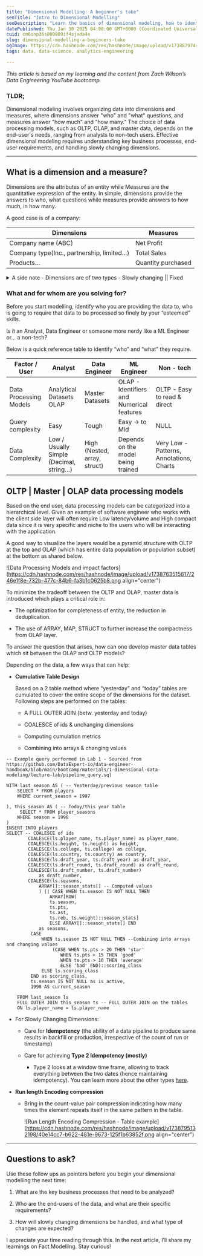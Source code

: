 ```yaml
---
title: "Dimensional Modelling: A beginner's take"
seoTitle: "Intro to Dimensional Modelling"
seoDescription: "Learn the basics of dimensional modeling, how to identify dimensions and measures, and optimize data processing for various users"
datePublished: Thu Jan 30 2025 04:00:00 GMT+0000 (Coordinated Universal Time)
cuid: cm6snp36s000009if4sjxda4e
slug: dimensional-modelling-a-beginners-take
ogImage: https://cdn.hashnode.com/res/hashnode/image/upload/v1738879744068/83aac63b-e952-441e-a14b-4d85d490dd63.webp
tags: data, data-science, analytics-engineering

---
```


*This article is based on my learning and the content from Zach Wilson’s Data Engineering YouTube bootcamp.*

### TLDR;

Dimensional modeling involves organizing data into dimensions and measures, where dimensions answer "who" and "what" questions, and measures answer "how much" and "how many." The choice of data processing models, such as OLTP, OLAP, and master data, depends on the end-user's needs, ranging from analysts to non-tech users. Effective dimensional modeling requires understanding key business processes, end-user requirements, and handling slowly changing dimensions.

---

## What is a dimension and a measure?

Dimensions are the attributes of an entity while Measures are the quantitative expression of the entity. In simple, dimensions provide the answers to who, what questions while measures provide answers to how much, in how many.

A good case is of a company:

| **Dimensions** | **Measures** |
| --- | --- |
| Company name (ABC) | Net Profit |
| Company type(Inc., partnership, limited…) | Total Sales |
| Products… | Quantity purchased |

<details data-node-type="hn-details-summary"><summary>A side note - Dimensions are of two types - Slowly changing || Fixed</summary><div data-type="detailsContent"><strong><em>Slowly changing Dimension(SCD) like age which ++changes (when one celebrates their revolution around sun) are tied with time. Fixed - which are default like the color of your eye.</em></strong></div></details>

### What and for whom are you solving for?

Before you start modelling, identify who you are providing the data to, who is going to require that data to be processed so finely by your “esteemed” skills.

Is it an Analyst, Data Engineer or someone more nerdy like a ML Engineer or… a non-tech?

Below is a quick reference table to identify “who” and “what” they require.

| Factor / User | Analyst | Data Engineer | ML Engineer | Non - tech |
| --- | --- | --- | --- | --- |
| Data Processing Models | Analytical Datasets OLAP | Master Datasets | OLAP - Identifiers and Numerical features | OLTP - Easy to read & direct |
| Query complexity | Easy | Tough | Easy → to Mid | NULL |
| Data Complexity | Low / Usually Simple (Decimal, string…) | High (Nested, array, struct) | Depends on the model being trained | Very Low - Patterns, Annotations, Charts |

## OLTP | Master | OLAP data processing models

Based on the end user, data processing models can be categorized into a hierarchical level. Given an example of software engineer who works with the client side layer will often require Low latency/volume and High compact data since it is very specific and niche to the users who will be interacting with the application.

A good way to visualize the layers would be a pyramid structure with OLTP at the top and OLAP (which has entire data population or population subset) at the bottom as shared below.

![Data Processing Models and impact factors](https://cdn.hashnode.com/res/hashnode/image/upload/v1738763515617/246e1f8e-732b-477c-84b6-fa3b1c0625b8.png align="center")

To minimize the tradeoff between the OLTP and OLAP, master data is introduced which plays a critical role in:

* The optimization for completeness of entity, the reduction in deduplication.
    
* The use of ARRAY, MAP, STRUCT to further increase the compactness from OLAP layer.
    

To answer the question that arises, how can one develop master data tables which sit between the OLAP and OLTP models?

Depending on the data, a few ways that can help:

* **Cumulative Table Design**
    
    Based on a 2 table method where “yesterday” and “today” tables are cumulated to cover the entire scope of the dimensions for the dataset. Following steps are performed on the tables:
    
    * A FULL OUTER JOIN (betw. yesterday and today)
        
    * COALESCE of ids & unchanging dimensions
        
    * Computing cumulation metrics
        
    * Combining into arrays & changing values
        

```pgsql
-- Example query performed in Lab 1 - Sourced from https://github.com/DataExpert-io/data-engineer-handbook/blob/main/bootcamp/materials/1-dimensional-data-modeling/lecture-lab/pipeline_query.sql

WITH last_season AS ( -- Yesterday/previous season table
    SELECT * FROM players
    WHERE current_season = 1997

), this_season AS ( -- Today/this year table
     SELECT * FROM player_seasons
    WHERE season = 1998
)
INSERT INTO players
SELECT -- COALESCE of ids
        COALESCE(ls.player_name, ts.player_name) as player_name,
        COALESCE(ls.height, ts.height) as height,
        COALESCE(ls.college, ts.college) as college,
        COALESCE(ls.country, ts.country) as country,
        COALESCE(ls.draft_year, ts.draft_year) as draft_year,
        COALESCE(ls.draft_round, ts.draft_round) as draft_round,
        COALESCE(ls.draft_number, ts.draft_number)
            as draft_number,
        COALESCE(ls.seasons,
            ARRAY[]::season_stats[] -- Computed values
            ) || CASE WHEN ts.season IS NOT NULL THEN
                ARRAY[ROW(
                ts.season,
                ts.pts,
                ts.ast,
                ts.reb, ts.weight)::season_stats]
                ELSE ARRAY[]::season_stats[] END
            as seasons,
         CASE
             WHEN ts.season IS NOT NULL THEN --Combining into arrays and changing values
                 (CASE WHEN ts.pts > 20 THEN 'star'
                    WHEN ts.pts > 15 THEN 'good'
                    WHEN ts.pts > 10 THEN 'average'
                    ELSE 'bad' END)::scoring_class
             ELSE ls.scoring_class
         END as scoring_class,
         ts.season IS NOT NULL as is_active,
         1998 AS current_season

    FROM last_season ls
    FULL OUTER JOIN this_season ts -- FULL OUTER JOIN on the tables
    ON ls.player_name = ts.player_name
```

* For Slowly Changing Dimensions:
    
    * Care for **Idempotency** (the ability of a data pipeline to produce same results in backfill or production, irrespective of the count of run or timestamp)
        
    * Care for achieving **Type 2 Idempotency (mostly)**
        
        * Type 2 looks at a window time frame, allowing to track everything between the two dates (hence maintaining idempotency). You can learn more about the other types [here](https://github.com/DataExpert-io/data-engineer-handbook/blob/main/bootcamp/materials/1-dimensional-data-modeling/visual%20notes/02__Idempotency_SCD.png).
            
* **Run length Encoding compression**
    
    * Bring in the count-value pair compression indicating how many times the element repeats itself in the same pattern in the table.
        
        ![Run Length Encoding Compression - Table example](https://cdn.hashnode.com/res/hashnode/image/upload/v1738795132198/40e14cc7-b622-481e-9673-125f1b63852f.png align="center")
        

---

## Questions to ask?

Use these follow ups as pointers before you begin your dimensional modelling the next time:

1. What are the key business processes that need to be analyzed?
    
2. Who are the end-users of the data, and what are their specific requirements?
    
3. How will slowly changing dimensions be handled, and what type of changes are expected?
    

I appreciate your time reading through this. In the next article, I’ll share my learnings on Fact Modelling. Stay curious!